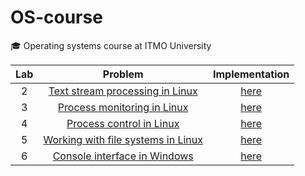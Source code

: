 # OS-course

🎓 Operating systems course at ITMO University

| Lab | Problem | Implementation |
|:---:|:--------------------------:|:------------------------:|
|  2  | [Text stream processing in Linux](https://github.com/slavafive/OS-course/blob/master/LW2/LW2.pdf) | [here](https://github.com/slavafive/OS-course/tree/master/LW2) |
|  3  | [Process monitoring in Linux](https://github.com/slavafive/OS-course/blob/master/LW3/LW3.pdf) | [here](https://github.com/slavafive/OS-course/tree/master/LW3) |
|  4  | [Process control in Linux](https://github.com/slavafive/OS-course/blob/master/LW4/LW4.pdf) | [here](https://github.com/slavafive/OS-course/tree/master/LW4) |
|  5  | [Working with file systems in Linux](https://github.com/slavafive/OS-course/blob/master/LW5/LW5.pdf) | [here](https://github.com/slavafive/OS-course/tree/master/LW5) |
|  6  | [Console interface in Windows](https://github.com/slavafive/OS-course/blob/master/LW6/LW6.pdf) | [here](https://github.com/slavafive/OS-course/tree/master/LW6) |
